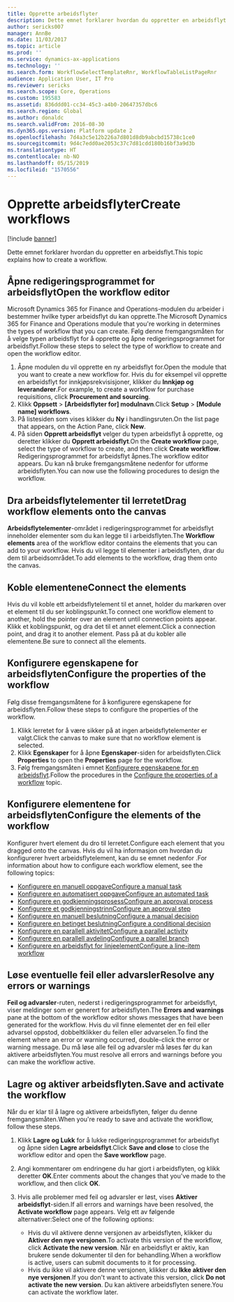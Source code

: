 ```yaml
---
title: Opprette arbeidsflyter
description: Dette emnet forklarer hvordan du oppretter en arbeidsflyt.
author: sericks007
manager: AnnBe
ms.date: 11/03/2017
ms.topic: article
ms.prod: ''
ms.service: dynamics-ax-applications
ms.technology: ''
ms.search.form: WorkflowSelectTemplateRnr, WorkflowTableListPageRnr
audience: Application User, IT Pro
ms.reviewer: sericks
ms.search.scope: Core, Operations
ms.custom: 195583
ms.assetid: 836ddd01-cc34-45c3-a4b0-20647357dbc6
ms.search.region: Global
ms.author: donaldc
ms.search.validFrom: 2016-08-30
ms.dyn365.ops.version: Platform update 2
ms.openlocfilehash: 7d4a3c5e12b226a7d801d8db9abcbd15738c1ce0
ms.sourcegitcommit: 9d4c7edd0ae2053c37c7d81cdd180b16bf3a9d3b
ms.translationtype: HT
ms.contentlocale: nb-NO
ms.lasthandoff: 05/15/2019
ms.locfileid: "1570556"
---
```

# <a name="create-workflows"></a><span data-ttu-id="53691-103">Opprette arbeidsflyter</span><span class="sxs-lookup"><span data-stu-id="53691-103">Create workflows</span></span>

[!include [banner](../includes/banner.md)]

<span data-ttu-id="53691-104">Dette emnet forklarer hvordan du oppretter en arbeidsflyt.</span><span class="sxs-lookup"><span data-stu-id="53691-104">This topic explains how to create a workflow.</span></span>

## <a name="open-the-workflow-editor"></a><span data-ttu-id="53691-105">Åpne redigeringsprogrammet for arbeidsflyt</span><span class="sxs-lookup"><span data-stu-id="53691-105">Open the workflow editor</span></span>

<span data-ttu-id="53691-106">Microsoft Dynamics 365 for Finance and Operations-modulen du arbeider i bestemmer hvilke typer arbeidsflyt du kan opprette.</span><span class="sxs-lookup"><span data-stu-id="53691-106">The Microsoft Dynamics 365 for Finance and Operations module that you're working in determines the types of workflow that you can create.</span></span> <span data-ttu-id="53691-107">Følg denne fremgangsmåten for å velge typen arbeidsflyt for å opprette og åpne redigeringsprogrammet for arbeidsflyt.</span><span class="sxs-lookup"><span data-stu-id="53691-107">Follow these steps to select the type of workflow to create and open the workflow editor.</span></span>

1. <span data-ttu-id="53691-108">Åpne modulen du vil opprette en ny arbeidsflyt for.</span><span class="sxs-lookup"><span data-stu-id="53691-108">Open the module that you want to create a new workflow for.</span></span> <span data-ttu-id="53691-109">Hvis du for eksempel vil opprette en arbeidsflyt for innkjøpsrekvisisjoner, klikker du **Innkjøp og leverandører**.</span><span class="sxs-lookup"><span data-stu-id="53691-109">For example, to create a workflow for purchase requisitions, click **Procurement and sourcing**.</span></span>
2. <span data-ttu-id="53691-110">Klikk **Oppsett** &gt; **\[Arbeidsflyter for\] modulnavn**.</span><span class="sxs-lookup"><span data-stu-id="53691-110">Click **Setup** &gt; **\[Module name\] workflows**.</span></span>
3. <span data-ttu-id="53691-111">På listesiden som vises klikker du **Ny** i handlingsruten.</span><span class="sxs-lookup"><span data-stu-id="53691-111">On the list page that appears, on the Action Pane, click **New**.</span></span>
4. <span data-ttu-id="53691-112">På siden **Opprett arbeidsflyt** velger du typen arbeidsflyt å opprette, og deretter klikker du **Opprett arbeidsflyt**.</span><span class="sxs-lookup"><span data-stu-id="53691-112">On the **Create workflow** page, select the type of workflow to create, and then click **Create workflow**.</span></span> <span data-ttu-id="53691-113">Redigeringsprogrammet for arbeidsflyt åpnes.</span><span class="sxs-lookup"><span data-stu-id="53691-113">The workflow editor appears.</span></span> <span data-ttu-id="53691-114">Du kan nå bruke fremgangsmåtene nedenfor for utforme arbeidsflyten.</span><span class="sxs-lookup"><span data-stu-id="53691-114">You can now use the following procedures to design the workflow.</span></span>

## <a name="drag-workflow-elements-onto-the-canvas"></a><span data-ttu-id="53691-115">Dra arbeidsflytelementer til lerretet</span><span class="sxs-lookup"><span data-stu-id="53691-115">Drag workflow elements onto the canvas</span></span>

<span data-ttu-id="53691-116">**Arbeidsflytelementer**-området i redigeringsprogrammet for arbeidsflyt inneholder elementer som du kan legge til i arbeidsflyten.</span><span class="sxs-lookup"><span data-stu-id="53691-116">The **Workflow elements** area of the workflow editor contains the elements that you can add to your workflow.</span></span> <span data-ttu-id="53691-117">Hvis du vil legge til elementer i arbeidsflyten, drar du dem til arbeidsområdet.</span><span class="sxs-lookup"><span data-stu-id="53691-117">To add elements to the workflow, drag them onto the canvas.</span></span>

## <a name="connect-the-elements"></a><span data-ttu-id="53691-118">Koble elementene</span><span class="sxs-lookup"><span data-stu-id="53691-118">Connect the elements</span></span>

<span data-ttu-id="53691-119">Hvis du vil koble ett arbeidsflytelement til et annet, holder du markøren over et element til du ser koblingspunkt.</span><span class="sxs-lookup"><span data-stu-id="53691-119">To connect one workflow element to another, hold the pointer over an element until connection points appear.</span></span> <span data-ttu-id="53691-120">Klikk et koblingspunkt, og dra det til et annet element.</span><span class="sxs-lookup"><span data-stu-id="53691-120">Click a connection point, and drag it to another element.</span></span> <span data-ttu-id="53691-121">Pass på at du kobler alle elementene.</span><span class="sxs-lookup"><span data-stu-id="53691-121">Be sure to connect all the elements.</span></span>

## <a name="configure-the-properties-of-the-workflow"></a><span data-ttu-id="53691-122">Konfigurere egenskapene for arbeidsflyten</span><span class="sxs-lookup"><span data-stu-id="53691-122">Configure the properties of the workflow</span></span>

<span data-ttu-id="53691-123">Følg disse fremgangsmåtene for å konfigurere egenskapene for arbeidsflyten.</span><span class="sxs-lookup"><span data-stu-id="53691-123">Follow these steps to configure the properties of the workflow.</span></span>

1. <span data-ttu-id="53691-124">Klikk lerretet for å være sikker på at ingen arbeidsflytelementer er valgt.</span><span class="sxs-lookup"><span data-stu-id="53691-124">Click the canvas to make sure that no workflow element is selected.</span></span>
2. <span data-ttu-id="53691-125">Klikk **Egenskaper** for å åpne **Egenskaper**-siden for arbeidsflyten.</span><span class="sxs-lookup"><span data-stu-id="53691-125">Click **Properties** to open the **Properties** page for the workflow.</span></span>
3. <span data-ttu-id="53691-126">Følg fremgangsmåten i emnet [Konfigurere egenskapene for en arbeidsflyt](configure-workflow-properties.md).</span><span class="sxs-lookup"><span data-stu-id="53691-126">Follow the procedures in the [Configure the properties of a workflow](configure-workflow-properties.md) topic.</span></span>

## <a name="configure-the-elements-of-the-workflow"></a><span data-ttu-id="53691-127">Konfigurere elementene for arbeidsflyten</span><span class="sxs-lookup"><span data-stu-id="53691-127">Configure the elements of the workflow</span></span>

<span data-ttu-id="53691-128">Konfigurer hvert element du dro til lerretet.</span><span class="sxs-lookup"><span data-stu-id="53691-128">Configure each element that you dragged onto the canvas.</span></span> <span data-ttu-id="53691-129">Hvis du vil ha informasjon om hvordan du konfigurerer hvert arbeidsflytelement, kan du se emnet nedenfor .</span><span class="sxs-lookup"><span data-stu-id="53691-129">For information about how to configure each workflow element, see the following topics:</span></span>

- [<span data-ttu-id="53691-130">Konfigurere en manuell oppgave</span><span class="sxs-lookup"><span data-stu-id="53691-130">Configure a manual task</span></span>](configure-manual-task-workflow.md)
- [<span data-ttu-id="53691-131">Konfigurere en automatisert oppgave</span><span class="sxs-lookup"><span data-stu-id="53691-131">Configure an automated task</span></span>](configure-automated-task-workflow.md)
- [<span data-ttu-id="53691-132">Konfigurere en godkjenningsprosess</span><span class="sxs-lookup"><span data-stu-id="53691-132">Configure an approval process</span></span>](configure-approval-process-workflow.md)
- [<span data-ttu-id="53691-133">Konfigurere et godkjenningstrinn</span><span class="sxs-lookup"><span data-stu-id="53691-133">Configure an approval step</span></span>](configure-approval-step-workflow.md)
- [<span data-ttu-id="53691-134">Konfigurere en manuell beslutning</span><span class="sxs-lookup"><span data-stu-id="53691-134">Configure a manual decision</span></span>](configure-manual-decision-workflow.md)
- [<span data-ttu-id="53691-135">Konfigurere en betinget beslutning</span><span class="sxs-lookup"><span data-stu-id="53691-135">Configure a conditional decision</span></span>](configure-conditional-decision-workflow.md)
- [<span data-ttu-id="53691-136">Konfigurere en parallell aktivitet</span><span class="sxs-lookup"><span data-stu-id="53691-136">Configure a parallel activity</span></span>](configure-parallel-activity-workflow.md)
- [<span data-ttu-id="53691-137">Konfigurere en parallell avdeling</span><span class="sxs-lookup"><span data-stu-id="53691-137">Configure a parallel branch</span></span>](configure-parallel-branch-workflow.md)
- [<span data-ttu-id="53691-138">Konfigurere en arbeidsflyt for linjeelement</span><span class="sxs-lookup"><span data-stu-id="53691-138">Configure a line-item workflow</span></span>](configure-line-item-workflow.md)

## <a name="resolve-any-errors-or-warnings"></a><span data-ttu-id="53691-139">Løse eventuelle feil eller advarsler</span><span class="sxs-lookup"><span data-stu-id="53691-139">Resolve any errors or warnings</span></span>

<span data-ttu-id="53691-140">**Feil og advarsler**-ruten, nederst i redigeringsprogrammet for arbeidsflyt, viser meldinger som er generert for arbeidsflyten.</span><span class="sxs-lookup"><span data-stu-id="53691-140">The **Errors and warnings** pane at the bottom of the workflow editor shows messages that have been generated for the workflow.</span></span> <span data-ttu-id="53691-141">Hvis du vil finne elementet der en feil eller advarsel oppstod, dobbeltklikker du feilen eller advarselen.</span><span class="sxs-lookup"><span data-stu-id="53691-141">To find the element where an error or warning occurred, double-click the error or warning message.</span></span> <span data-ttu-id="53691-142">Du må løse alle feil og advarsler må løses før du kan aktivere arbeidsflyten.</span><span class="sxs-lookup"><span data-stu-id="53691-142">You must resolve all errors and warnings before you can make the workflow active.</span></span>

## <a name="save-and-activate-the-workflow"></a><span data-ttu-id="53691-143">Lagre og aktiver arbeidsflyten.</span><span class="sxs-lookup"><span data-stu-id="53691-143">Save and activate the workflow</span></span>

<span data-ttu-id="53691-144">Når du er klar til å lagre og aktivere arbeidsflyten, følger du denne fremgangsmåten.</span><span class="sxs-lookup"><span data-stu-id="53691-144">When you're ready to save and activate the workflow, follow these steps.</span></span>

1. <span data-ttu-id="53691-145">Klikk **Lagre og Lukk** for å lukke redigeringsprogrammet for arbeidsflyt og åpne siden **Lagre arbeidsflyt**.</span><span class="sxs-lookup"><span data-stu-id="53691-145">Click **Save and close** to close the workflow editor and open the **Save workflow** page.</span></span>
2. <span data-ttu-id="53691-146">Angi kommentarer om endringene du har gjort i arbeidsflyten, og klikk deretter **OK**.</span><span class="sxs-lookup"><span data-stu-id="53691-146">Enter comments about the changes that you've made to the workflow, and then click **OK**.</span></span>
3. <span data-ttu-id="53691-147">Hvis alle problemer med feil og advarsler er løst, vises **Aktiver arbeidsflyt**-siden.</span><span class="sxs-lookup"><span data-stu-id="53691-147">If all errors and warnings have been resolved, the **Activate workflow** page appears.</span></span> <span data-ttu-id="53691-148">Velg ett av følgende alternativer:</span><span class="sxs-lookup"><span data-stu-id="53691-148">Select one of the following options:</span></span>

    - <span data-ttu-id="53691-149">Hvis du vil aktivere denne versjonen av arbeidsflyten, klikker du **Aktiver den nye versjonen**.</span><span class="sxs-lookup"><span data-stu-id="53691-149">To activate this version of the workflow, click **Activate the new version**.</span></span> <span data-ttu-id="53691-150">Når en arbeidsflyt er aktiv, kan brukere sende dokumenter til den for behandling.</span><span class="sxs-lookup"><span data-stu-id="53691-150">When a workflow is active, users can submit documents to it for processing.</span></span>
    - <span data-ttu-id="53691-151">Hvis du ikke vil aktivere denne versjonen, klikker du **Ikke aktiver den nye versjonen**.</span><span class="sxs-lookup"><span data-stu-id="53691-151">If you don't want to activate this version, click **Do not activate the new version**.</span></span> <span data-ttu-id="53691-152">Du kan aktivere arbeidsflyten senere.</span><span class="sxs-lookup"><span data-stu-id="53691-152">You can activate the workflow later.</span></span>
